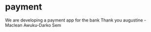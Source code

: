 # payment
We are developing a payment app for the bank 
Thank you augustine - Maclean Awuku-Darko Sem

